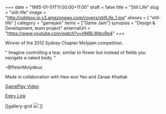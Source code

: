+++
date = "1985-01-01T11:00:00+11:00"
draft = false
title = "Still Life"
slug = "still-life"
image = "http://oddgoo.io.s3.amazonaws.com/covers/stillLife_1.jpg"
aliases = [
	"still-life"
]
category = "gamejam"
items = ["Game Jam"]
synopsis = "Design & Development, team project"
externalUrl = "https://www.youtube.com/watch?v=HM8LWjbcRp4"
+++

Winner of the 2012 Sydney Chapter Molyjam competition.

" Imagine controlling a tear, similar to flower but instead of fields you navigate a naked body. "

-@PeterMolydeux

Made in collaboration with Hee-eun Yeo and Zaraar Khattak
          
[GamePlay Video](https://www.youtube.com/watch?v=HM8LWjbcRp4)

[Entry Link](http://archive.molyjam.com/display.php?GameID=12)

[[gallery-grid
![](http://oddgoo.io.s3.amazonaws.com/covers/stillLife_1.jpg)
]]




